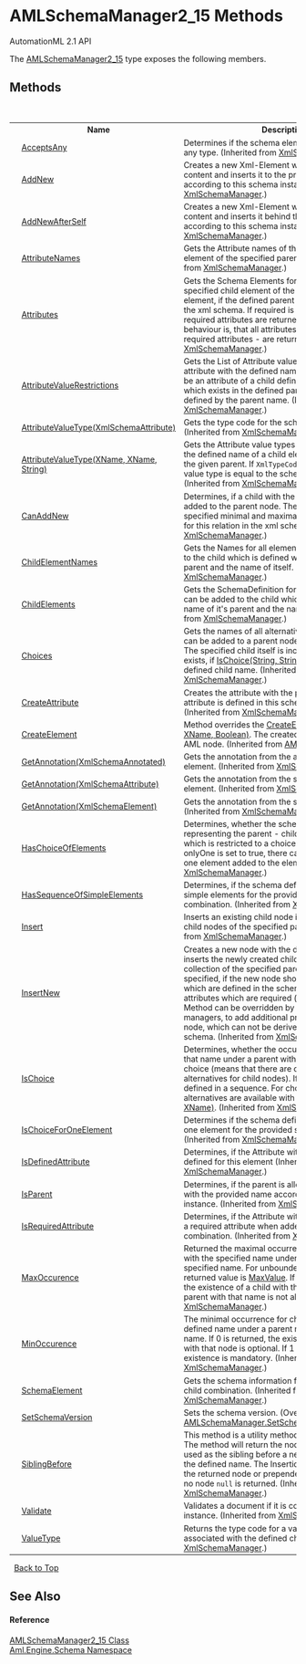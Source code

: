# AMLSchemaManager2_15 Methods
AutomationML 2.1 API 

The <a href="T_Aml_Engine_Schema_AMLSchemaManager2_15">AMLSchemaManager2_15</a> type exposes the following members.


## Methods
&nbsp;<table><tr><th></th><th>Name</th><th>Description</th></tr><tr><td>![Public method](media/pubmethod.gif "Public method")</td><td><a href="M_Aml_Engine_Schema_XmlSchemaManager_AcceptsAny">AcceptsAny</a></td><td>
Determines if the schema element accepts values of any type.
 (Inherited from <a href="T_Aml_Engine_Schema_XmlSchemaManager">XmlSchemaManager</a>.)</td></tr><tr><td>![Public method](media/pubmethod.gif "Public method")</td><td><a href="M_Aml_Engine_Schema_XmlSchemaManager_AddNew">AddNew</a></td><td>
Creates a new Xml-Element with the provided content and inserts it to the provided parent according to this schema instance.
 (Inherited from <a href="T_Aml_Engine_Schema_XmlSchemaManager">XmlSchemaManager</a>.)</td></tr><tr><td>![Public method](media/pubmethod.gif "Public method")</td><td><a href="M_Aml_Engine_Schema_XmlSchemaManager_AddNewAfterSelf">AddNewAfterSelf</a></td><td>
Creates a new Xml-Element with the provided content and inserts it behind the provided sibling according to this schema instance.
 (Inherited from <a href="T_Aml_Engine_Schema_XmlSchemaManager">XmlSchemaManager</a>.)</td></tr><tr><td>![Public method](media/pubmethod.gif "Public method")</td><td><a href="M_Aml_Engine_Schema_XmlSchemaManager_AttributeNames">AttributeNames</a></td><td>
Gets the Attribute names of the specified child element of the specified parent element.
 (Inherited from <a href="T_Aml_Engine_Schema_XmlSchemaManager">XmlSchemaManager</a>.)</td></tr><tr><td>![Public method](media/pubmethod.gif "Public method")</td><td><a href="M_Aml_Engine_Schema_XmlSchemaManager_Attributes">Attributes</a></td><td>
Gets the Schema Elements for all attributes of the specified child element of the specified parent element, if the defined parent child relation exists in the xml schema. If required is set to `true`, only the required attributes are returned. The default behaviour is, that all attributes - optional and required attributes - are returned.
 (Inherited from <a href="T_Aml_Engine_Schema_XmlSchemaManager">XmlSchemaManager</a>.)</td></tr><tr><td>![Public method](media/pubmethod.gif "Public method")</td><td><a href="M_Aml_Engine_Schema_XmlSchemaManager_AttributeValueRestrictions">AttributeValueRestrictions</a></td><td>
Gets the List of Attribute value restrictions for the attribute with the defined name. The Attribute should be an attribute of a child defined by the given name, which exists in the defined parent child relation defined by the parent name.
 (Inherited from <a href="T_Aml_Engine_Schema_XmlSchemaManager">XmlSchemaManager</a>.)</td></tr><tr><td>![Public method](media/pubmethod.gif "Public method")</td><td><a href="M_Aml_Engine_Schema_XmlSchemaManager_AttributeValueType_1">AttributeValueType(XmlSchemaAttribute)</a></td><td>
Gets the type code for the schema attribute.
 (Inherited from <a href="T_Aml_Engine_Schema_XmlSchemaManager">XmlSchemaManager</a>.)</td></tr><tr><td>![Public method](media/pubmethod.gif "Public method")</td><td><a href="M_Aml_Engine_Schema_XmlSchemaManager_AttributeValueType">AttributeValueType(XName, XName, String)</a></td><td>
Gets the Attribute value types for the attribute with the defined name of a child element which belongs to the given parent. If `XmlTypeCode.Item` is returned, the value type is equal to the schema internal any type.
 (Inherited from <a href="T_Aml_Engine_Schema_XmlSchemaManager">XmlSchemaManager</a>.)</td></tr><tr><td>![Public method](media/pubmethod.gif "Public method")</td><td><a href="M_Aml_Engine_Schema_XmlSchemaManager_CanAddNew">CanAddNew</a></td><td>
Determines, if a child with the specified name can be added to the parent node. The method checks the specified minimal and maximal occurrences, defined for this relation in the xml schema.
 (Inherited from <a href="T_Aml_Engine_Schema_XmlSchemaManager">XmlSchemaManager</a>.)</td></tr><tr><td>![Public method](media/pubmethod.gif "Public method")</td><td><a href="M_Aml_Engine_Schema_XmlSchemaManager_ChildElementNames">ChildElementNames</a></td><td>
Gets the Names for all elements, which can be added to the child which is defined with the name of it's parent and the name of itself.
 (Inherited from <a href="T_Aml_Engine_Schema_XmlSchemaManager">XmlSchemaManager</a>.)</td></tr><tr><td>![Public method](media/pubmethod.gif "Public method")</td><td><a href="M_Aml_Engine_Schema_XmlSchemaManager_ChildElements">ChildElements</a></td><td>
Gets the SchemaDefinition for all elements, which can be added to the child which is defined with the name of it's parent and the name of itself.
 (Inherited from <a href="T_Aml_Engine_Schema_XmlSchemaManager">XmlSchemaManager</a>.)</td></tr><tr><td>![Public method](media/pubmethod.gif "Public method")</td><td><a href="M_Aml_Engine_Schema_XmlSchemaManager_Choices">Choices</a></td><td>
Gets the names of all alternative child nodes, which can be added to a parent node with the given name. The specified child itself is included. Choices only exists, if <a href="M_Aml_Engine_Schema_XmlSchemaManager_IsChoice">IsChoice(String, String)</a> returns true for the defined child name.
 (Inherited from <a href="T_Aml_Engine_Schema_XmlSchemaManager">XmlSchemaManager</a>.)</td></tr><tr><td>![Public method](media/pubmethod.gif "Public method")</td><td><a href="M_Aml_Engine_Schema_XmlSchemaManager_CreateAttribute">CreateAttribute</a></td><td>
Creates the attribute with the provided name if this attribute is defined in this schema instance.
 (Inherited from <a href="T_Aml_Engine_Schema_XmlSchemaManager">XmlSchemaManager</a>.)</td></tr><tr><td>![Public method](media/pubmethod.gif "Public method")</td><td><a href="M_Aml_Engine_Schema_AMLSchemaManager_CreateElement">CreateElement</a></td><td>
Method overrides the <a href="M_Aml_Engine_Schema_XmlSchemaManager_CreateElement">CreateElement(XName, XName, Boolean)</a>. The created node is made to an AML node.
 (Inherited from <a href="T_Aml_Engine_Schema_AMLSchemaManager">AMLSchemaManager</a>.)</td></tr><tr><td>![Public method](media/pubmethod.gif "Public method")</td><td><a href="M_Aml_Engine_Schema_XmlSchemaManager_GetAnnotation">GetAnnotation(XmlSchemaAnnotated)</a></td><td>
Gets the annotation from the annotated schema element.
 (Inherited from <a href="T_Aml_Engine_Schema_XmlSchemaManager">XmlSchemaManager</a>.)</td></tr><tr><td>![Public method](media/pubmethod.gif "Public method")</td><td><a href="M_Aml_Engine_Schema_XmlSchemaManager_GetAnnotation_1">GetAnnotation(XmlSchemaAttribute)</a></td><td>
Gets the annotation from the schema attribute element.
 (Inherited from <a href="T_Aml_Engine_Schema_XmlSchemaManager">XmlSchemaManager</a>.)</td></tr><tr><td>![Public method](media/pubmethod.gif "Public method")</td><td><a href="M_Aml_Engine_Schema_XmlSchemaManager_GetAnnotation_2">GetAnnotation(XmlSchemaElement)</a></td><td>
Gets the annotation from the schema element.
 (Inherited from <a href="T_Aml_Engine_Schema_XmlSchemaManager">XmlSchemaManager</a>.)</td></tr><tr><td>![Public method](media/pubmethod.gif "Public method")</td><td><a href="M_Aml_Engine_Schema_XmlSchemaManager_HasChoiceOfElements">HasChoiceOfElements</a></td><td>
Determines, whether the schema element representing the parent - child relation has a content, which is restricted to a choice of elements. If onlyOne is set to true, there can not be more than one element added to the element
 (Inherited from <a href="T_Aml_Engine_Schema_XmlSchemaManager">XmlSchemaManager</a>.)</td></tr><tr><td>![Public method](media/pubmethod.gif "Public method")</td><td><a href="M_Aml_Engine_Schema_XmlSchemaManager_HasSequenceOfSimpleElements">HasSequenceOfSimpleElements</a></td><td>
Determines, if the schema defines a sequence of simple elements for the provided parent child combination.
 (Inherited from <a href="T_Aml_Engine_Schema_XmlSchemaManager">XmlSchemaManager</a>.)</td></tr><tr><td>![Public method](media/pubmethod.gif "Public method")</td><td><a href="M_Aml_Engine_Schema_XmlSchemaManager_Insert">Insert</a></td><td>
Inserts an existing child node into the collection of child nodes of the specified parent node.
 (Inherited from <a href="T_Aml_Engine_Schema_XmlSchemaManager">XmlSchemaManager</a>.)</td></tr><tr><td>![Public method](media/pubmethod.gif "Public method")</td><td><a href="M_Aml_Engine_Schema_XmlSchemaManager_InsertNew">InsertNew</a></td><td>
Creates a new node with the defined child name and inserts the newly created child into the child nodes collection of the specified parent. Optional, it can be specified, if the new node should get all attributes, which are defined in the schema, or only those attributes which are required (default behaviour). The Method can be overridden by specific schema managers, to add additional properties to the created node, which can not be derived directly from the schema.
 (Inherited from <a href="T_Aml_Engine_Schema_XmlSchemaManager">XmlSchemaManager</a>.)</td></tr><tr><td>![Public method](media/pubmethod.gif "Public method")</td><td><a href="M_Aml_Engine_Schema_XmlSchemaManager_IsChoice">IsChoice</a></td><td>
Determines, whether the occurrence of a child with that name under a parent with that name is part of a choice (means that there are other exclusive alternatives for child nodes). If not, the child is defined in a sequence. For choices, the names of alternatives are available with <a href="M_Aml_Engine_Schema_XmlSchemaManager_Choices">Choices(XName, XName)</a>.
 (Inherited from <a href="T_Aml_Engine_Schema_XmlSchemaManager">XmlSchemaManager</a>.)</td></tr><tr><td>![Public method](media/pubmethod.gif "Public method")</td><td><a href="M_Aml_Engine_Schema_XmlSchemaManager_IsChoiceForOneElement">IsChoiceForOneElement</a></td><td>
Determines if the schema defines a choice of only one element for the provided schema element.
 (Inherited from <a href="T_Aml_Engine_Schema_XmlSchemaManager">XmlSchemaManager</a>.)</td></tr><tr><td>![Public method](media/pubmethod.gif "Public method")</td><td><a href="M_Aml_Engine_Schema_XmlSchemaManager_IsDefinedAttribute">IsDefinedAttribute</a></td><td>
Determines, if the Attribute with the provided is defined for this element
 (Inherited from <a href="T_Aml_Engine_Schema_XmlSchemaManager">XmlSchemaManager</a>.)</td></tr><tr><td>![Public method](media/pubmethod.gif "Public method")</td><td><a href="M_Aml_Engine_Schema_XmlSchemaManager_IsParent">IsParent</a></td><td>
Determines, if the parent is allowed to contain a child with the provided name according to this schema instance.
 (Inherited from <a href="T_Aml_Engine_Schema_XmlSchemaManager">XmlSchemaManager</a>.)</td></tr><tr><td>![Public method](media/pubmethod.gif "Public method")</td><td><a href="M_Aml_Engine_Schema_XmlSchemaManager_IsRequiredAttribute">IsRequiredAttribute</a></td><td>
Determines, if the Attribute with the provided name is a required attribute when added to the parent child combination.
 (Inherited from <a href="T_Aml_Engine_Schema_XmlSchemaManager">XmlSchemaManager</a>.)</td></tr><tr><td>![Public method](media/pubmethod.gif "Public method")</td><td><a href="M_Aml_Engine_Schema_XmlSchemaManager_MaxOccurence">MaxOccurence</a></td><td>
Returned the maximal occurrence for child nodes with the specified name under a parent node with the specified name. For unbounded occurrences, the returned value is <a href="https://docs.microsoft.com/dotnet/api/system.decimal.maxvalue" target="_parent" rel="noopener noreferrer">MaxValue</a>. If the occurrence is `0`, the existence of a child with that name under a parent with that name is not allowed.
 (Inherited from <a href="T_Aml_Engine_Schema_XmlSchemaManager">XmlSchemaManager</a>.)</td></tr><tr><td>![Public method](media/pubmethod.gif "Public method")</td><td><a href="M_Aml_Engine_Schema_XmlSchemaManager_MinOccurence">MinOccurence</a></td><td>
The minimal occurrence for child node with the defined name under a parent node with the defined name. If 0 is returned, the existence of a child node with that node is optional. If 1 is returned, the existence is mandatory.
 (Inherited from <a href="T_Aml_Engine_Schema_XmlSchemaManager">XmlSchemaManager</a>.)</td></tr><tr><td>![Public method](media/pubmethod.gif "Public method")</td><td><a href="M_Aml_Engine_Schema_XmlSchemaManager_SchemaElement">SchemaElement</a></td><td>
Gets the schema information for the provided parent child combination.
 (Inherited from <a href="T_Aml_Engine_Schema_XmlSchemaManager">XmlSchemaManager</a>.)</td></tr><tr><td>![Public method](media/pubmethod.gif "Public method")</td><td><a href="M_Aml_Engine_Schema_AMLSchemaManager2_15_SetSchemaVersion">SetSchemaVersion</a></td><td>
Sets the schema version.
 (Overrides <a href="M_Aml_Engine_Schema_AMLSchemaManager_SetSchemaVersion">AMLSchemaManager.SetSchemaVersion(XElement)</a>.)</td></tr><tr><td>![Public method](media/pubmethod.gif "Public method")</td><td><a href="M_Aml_Engine_Schema_XmlSchemaManager_SiblingBefore">SiblingBefore</a></td><td>
This method is a utility method for insert operations. The method will return the node which should be used as the sibling before a newly added child with the defined name. The Insertion has to be done after the returned node or prepended to the parent itself, if no node `null` is returned.
 (Inherited from <a href="T_Aml_Engine_Schema_XmlSchemaManager">XmlSchemaManager</a>.)</td></tr><tr><td>![Public method](media/pubmethod.gif "Public method")</td><td><a href="M_Aml_Engine_Schema_XmlSchemaManager_Validate">Validate</a></td><td>
Validates a document if it is conform to this schema instance.
 (Inherited from <a href="T_Aml_Engine_Schema_XmlSchemaManager">XmlSchemaManager</a>.)</td></tr><tr><td>![Public method](media/pubmethod.gif "Public method")</td><td><a href="M_Aml_Engine_Schema_XmlSchemaManager_ValueType">ValueType</a></td><td>
Returns the type code for a value that may be associated with the defined child.
 (Inherited from <a href="T_Aml_Engine_Schema_XmlSchemaManager">XmlSchemaManager</a>.)</td></tr></table>&nbsp;
<a href="#amlschemamanager2_15-methods">Back to Top</a>

## See Also


#### Reference
<a href="T_Aml_Engine_Schema_AMLSchemaManager2_15">AMLSchemaManager2_15 Class</a><br /><a href="N_Aml_Engine_Schema">Aml.Engine.Schema Namespace</a><br />